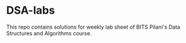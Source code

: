 # DSA-labs
This repo contains solutions for weekly lab sheet of BITS Pilani's Data Structures and Algorithms course.
